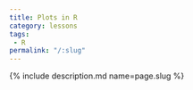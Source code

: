 ```yaml
---
title: Plots in R
category: lessons
tags:
 - R
permalink: "/:slug"
---
```

{% include description.md name=page.slug %}
